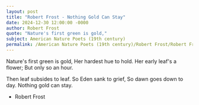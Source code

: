 ```yaml
---
layout: post
title: "Robert Frost - Nothing Gold Can Stay"
date: 2024-12-30 12:00:00 -0000
author: Robert Frost
quote: "Nature's first green is gold,"
subject: American Nature Poets (19th century)
permalink: /American Nature Poets (19th century)/Robert Frost/Robert Frost - Nothing Gold Can Stay
---
```


Nature's first green is gold,
Her hardest hue to hold.
Her early leaf's a flower;
But only so an hour.

Then leaf subsides to leaf.
So Eden sank to grief,
So dawn goes down to day.
Nothing gold can stay.

- Robert Frost
